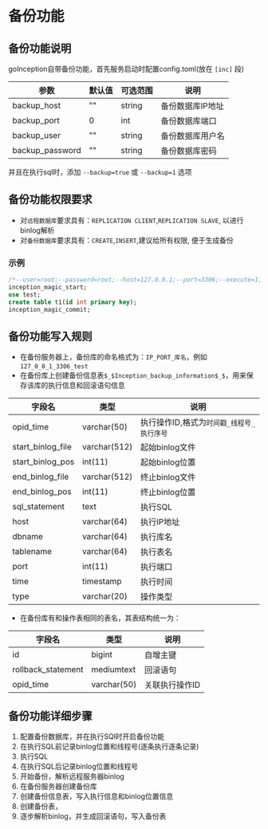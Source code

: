 # 备份功能

## 备份功能说明

goInception自带备份功能，首先服务启动时配置config.toml(放在 `[inc]` 段)

参数  |  默认值  |  可选范围 | 说明
------------ | ------------- | ------------ | ------------
backup_host   |  ""    |   string     |   备份数据库IP地址
backup_port   |  0    |   int     |     备份数据库端口
backup_user   |  ""    |   string     |   备份数据库用户名
backup_password   |  ""    |   string    |   备份数据库密码

并且在执行sql时，添加 ```--backup=true``` 或 ```--backup=1``` 选项


## 备份功能权限要求

* 对`远程数据库`要求具有：`REPLICATION CLIENT`,`REPLICATION SLAVE`, 以进行binlog解析
* 对`备份数据库`要求具有：`CREATE`,`INSERT`,建议给所有权限, 便于生成备份

### 示例

```sql
/*--user=root;--password=root;--host=127.0.0.1;--port=3306;--execute=1;--backup=1;*/
inception_magic_start;
use test;
create table t1(id int primary key);
inception_magic_commit;
```


## 备份功能写入规则

- 在备份服务器上，备份库的命名格式为：```IP_PORT_库名```，例如```127_0_0_1_3306_test```
- 在备份库上创建备份信息表```$_$Inception_backup_information$_$```，用来保存该库的执行信息和回滚语句信息

字段名             | 类型         | 说明
--------------------|--------------|------
opid_time         | varchar(50)  | 执行操作ID,格式为```时间戳_线程号_执行序号```
start_binlog_file | varchar(512) | 起始binlog文件
start_binlog_pos  | int(11)      | 起始binlog位置
end_binlog_file   | varchar(512) | 终止binlog文件
end_binlog_pos    | int(11)      | 终止binlog位置
sql_statement     | text         | 执行SQL
host              | varchar(64)  | 执行IP地址
dbname            | varchar(64)  | 执行库名
tablename         | varchar(64)  | 执行表名
port              | int(11)      | 执行端口
time              | timestamp    | 执行时间
type              | varchar(20)  | 操作类型

- 在备份库有和操作表相同的表名，其表结构统一为：

字段名  |  类型  | 说明
------------ | ------------- | ------------
id   |  bigint     |   自增主键
rollback_statement   |  mediumtext    |  回滚语句
opid_time   |  varchar(50)    | 关联执行操作ID

## 备份功能详细步骤

1. 配置备份数据库，并在执行SQl时开启备份功能
2. 在执行SQL前记录binlog位置和线程号(逐条执行逐条记录)
3. 执行SQL
4. 在执行SQL后记录binlog位置和线程号
5. 开始备份，解析远程服务器binlog
6. 在备份服务器创建备份库
7. 创建备份信息表，写入执行信息和binlog位置信息
8. 创建备份表，
9. 逐步解析binlog，并生成回滚语句，写入备份表
